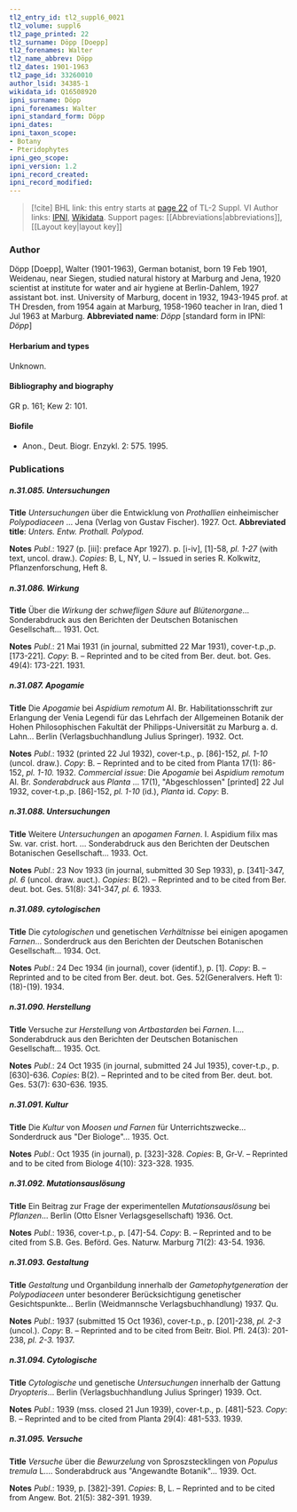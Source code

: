 ```yaml
---
tl2_entry_id: tl2_suppl6_0021
tl2_volume: suppl6
tl2_page_printed: 22
tl2_surname: Döpp [Doepp]
tl2_forenames: Walter
tl2_name_abbrev: Döpp
tl2_dates: 1901-1963
tl2_page_id: 33260010
author_lsid: 34385-1
wikidata_id: Q16508920
ipni_surname: Döpp
ipni_forenames: Walter
ipni_standard_form: Döpp
ipni_dates: 
ipni_taxon_scope: 
- Botany
- Pteridophytes
ipni_geo_scope: 
ipni_version: 1.2
ipni_record_created: 
ipni_record_modified:
---
```


> [!cite] BHL link: this entry starts at [page 22](https://www.biodiversitylibrary.org/page/33260010) of TL-2 Suppl. VI
> Author links: [IPNI](https://www.ipni.org/a/34385-1), [Wikidata](https://www.wikidata.org/wiki/Q16508920). Support pages: [[Abbreviations|abbreviations]], [[Layout key|layout key]]

### Author

Döpp \[Doepp\], Walter (1901-1963), German botanist, born 19 Feb 1901, Weidenau, near Siegen, studied natural history at Marburg and Jena, 1920 scientist at institute for water and air hygiene at Berlin-Dahlem, 1927 assistant bot. inst. University of Marburg, docent in 1932, 1943-1945 prof. at TH Dresden, from 1954 again at Marburg, 1958-1960 teacher in Iran, died 1 Jul 1963 at Marburg. 
**Abbreviated name**: *Döpp* \[standard form in IPNI: *Döpp*\]

#### Herbarium and types

Unknown.

#### Bibliography and biography

GR p. 161; Kew 2: 101.

#### Biofile

- Anon., Deut. Biogr. Enzykl. 2: 575. 1995.

### Publications

##### n.31.085. Untersuchungen

**Title**
*Untersuchungen* über die Entwicklung von *Prothallien* einheimischer *Polypodiaceen* ... Jena (Verlag von Gustav Fischer). 1927. Oct.
**Abbreviated title**: *Unters. Entw. Prothall. Polypod.*

**Notes**
*Publ*.: 1927 (p. \[iii\]: preface Apr 1927). p. \[i-iv\], \[1\]-58, *pl. 1-27* (with text, uncol. draw.).
*Copies*: B, L, NY, U. – Issued in series R. Kolkwitz, Pflanzenforschung, Heft 8.

##### n.31.086. Wirkung

**Title**
Über die *Wirkung* der *schwefligen Säure* auf *Blütenorgane*... Sonderabdruck aus den Berichten der Deutschen Botanischen Gesellschaft... 1931. Oct.

**Notes**
*Publ*.: 21 Mai 1931 (in journal, submitted 22 Mar 1931), cover-t.p.,p. \[173-221\]. *Copy*: B. – Reprinted and to be cited from Ber. deut. bot. Ges. 49(4): 173-221. 1931.

##### n.31.087. Apogamie

**Title**
Die *Apogamie* bei *Aspidium remotum* Al. Br. Habilitationsschrift zur Erlangung der Venia Legendi für das Lehrfach der Allgemeinen Botanik der Hohen Philosophischen Fakultät der Philipps-Universität zu Marburg a. d. Lahn... Berlin (Verlagsbuchhandlung Julius Springer). 1932. Oct.

**Notes**
*Publ*.: 1932 (printed 22 Jul 1932), cover-t.p., p. \[86\]-152, *pl. 1-10* (uncol. draw.). *Copy*: B. – Reprinted and to be cited from Planta 17(1): 86-152, *pl. 1-10.* 1932.
*Commercial issue*: Die *Apogamie* bei *Aspidium remotum* Al. Br. *Sonderabdruck* aus *Planta* ... 17(1), "Abgeschlossen" \[printed\] 22 Jul 1932, cover-t.p.,p. \[86\]-152, *pl. 1-10* (id.), *Planta* id. *Copy*: B.

##### n.31.088. Untersuchungen

**Title**
Weitere *Untersuchungen* an *apogamen Farnen*. I. Aspidium filix mas Sw. var. crist. hort. ... Sonderabdruck aus den Berichten der Deutschen Botanischen Gesellschaft... 1933. Oct.

**Notes**
*Publ*.: 23 Nov 1933 (in journal, submitted 30 Sep 1933), p. \[341\]-347, *pl. 6* (uncol. draw. auct.). *Copies*: B(2). – Reprinted and to be cited from Ber. deut. bot. Ges. 51(8): 341-347, *pl. 6.* 1933.

##### n.31.089. cytologischen

**Title**
Die *cytologischen* und genetischen *Verhältnisse* bei einigen apogamen *Farnen*... Sonderdruck aus den Berichten der Deutschen Botanischen Gesellschaft... 1934. Oct.

**Notes**
*Publ*.: 24 Dec 1934 (in journal), cover (identif.), p. \[1\]. *Copy*: B. – Reprinted and to be cited from Ber. deut. bot. Ges. 52(Generalvers. Heft 1): (18)-(19). 1934.

##### n.31.090. Herstellung

**Title**
Versuche zur *Herstellung* von *Artbastarden* bei *Farnen*. I.... Sonderabdruck aus den Berichten der Deutschen Botanischen Gesellschaft... 1935. Oct.

**Notes**
*Publ*.: 24 Oct 1935 (in journal, submitted 24 Jul 1935), cover-t.p., p. \[630\]-636. *Copies*: B(2). – Reprinted and to be cited from Ber. deut. bot. Ges. 53(7): 630-636. 1935.

##### n.31.091. Kultur

**Title**
Die *Kultur* von *Moosen und Farnen* für Unterrichtszwecke... Sonderdruck aus "Der Biologe"... 1935. Oct.

**Notes**
*Publ*.: Oct 1935 (in journal), p. \[323\]-328. *Copies*: B, Gr-V. – Reprinted and to be cited from Biologe 4(10): 323-328. 1935.

##### n.31.092. Mutationsauslösung

**Title**
Ein Beitrag zur Frage der experimentellen *Mutationsauslösung* bei *Pflanzen*... Berlin (Otto Elsner Verlagsgesellschaft) 1936. Oct.

**Notes**
*Publ*.: 1936, cover-t.p., p. \[47\]-54. *Copy*: B. – Reprinted and to be cited from S.B. Ges. Beförd. Ges. Naturw. Marburg 71(2): 43-54. 1936.

##### n.31.093. Gestaltung

**Title**
*Gestaltung* und Organbildung innerhalb der *Gametophytgeneration* der *Polypodiaceen* unter besonderer Berücksichtigung genetischer Gesichtspunkte... Berlin (Weidmannsche Verlagsbuchhandlung) 1937. Qu.

**Notes**
*Publ*.: 1937 (submitted 15 Oct 1936), cover-t.p., p. \[201\]-238, *pl. 2-3* (uncol.). *Copy*: B. – Reprinted and to be cited from Beitr. Biol. Pfl. 24(3): 201-238, *pl. 2-3.* 1937.

##### n.31.094. Cytologische

**Title**
*Cytologische* und genetische *Untersuchungen* innerhalb der Gattung *Dryopteris*... Berlin (Verlagsbuchhandlung Julius Springer) 1939. Oct.

**Notes**
*Publ*.: 1939 (mss. closed 21 Jun 1939), cover-t.p., p. \[481\]-523. *Copy*: B. – Reprinted and to be cited from Planta 29(4): 481-533. 1939.

##### n.31.095. Versuche

**Title**
*Versuche* über die *Bewurzelung* von Sproszstecklingen von *Populus tremula* L.... Sonderabdruck aus "Angewandte Botanik"... 1939. Oct.

**Notes**
*Publ*.: 1939, p. \[382\]-391. *Copies*: B, L. – Reprinted and to be cited from Angew. Bot. 21(5): 382-391. 1939.

